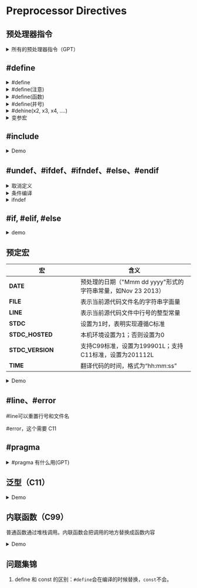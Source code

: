 
# Preprocessor Directives

## 预处理器指令

<details>

<summary>所有的预处理器指令（GPT）</summary>



C语言的预处理器（Preprocessor）是一段特殊的代码处理程序，它负责在编译器实际编译源代码之前对源代码进行处理。预处理器指令以井号 `#` 开头，并且它们不是C语言语句的一部分，而是被编译器识别并执行的指令。以下是一些常用的C语言预处理器指令：

1. **`#include`**：文件包含指令，用于将一个文件的内容包含到另一个文件中。
2. `#include_next`：与 `#include` 类似，但优先级较低，只在没有 `#include` 指令时才会被处理。
3. `#include_alias`：为 `#include` 指令提供一个别名。
4. `#include_guard`：使用 `#ifndef` 和 `#define` 宏来保护头文件，防止重复包含。
5. **`#define`**：宏定义指令，用于定义一个宏，它会在编译时被替换。
6. **`#undef`**：取消宏定义，用于删除之前用 `#define` 定义的宏。
7. **`#if`**：条件编译指令，如果指定的条件为真，则编译随后的代码。
8. **`#elif`**：条件编译指令，如果之前的 `#if` 条件为假，且该 `#elif` 条件为真，则编译随后的代码。
9. **`#else`**：条件编译指令，与 `#if` 或 `#elif` 结合使用，当 `#if` 或 `#elif` 的条件都不为真时编译随后的代码。
10. **`#endif`**：结束条件编译指令，用于标记 `#if`、`#elif` 或 `#else` 块的结束。
11. **`#ifdef`**：条件编译指令，如果指定的宏已经被定义，则编译随后的代码。
12. **`#ifndef`**：条件编译指令，如果指定的宏没有被定义，则编译随后的代码。
13. **`#if defined`**：条件编译指令，如果指定的宏被定义，则编译随后的代码。
14. **`#if !defined`**：条件编译指令，如果指定的宏没有被定义，则编译随后的代码。
15. **`#elif defined`**：条件编译指令，如果之前的 `#if` 或 `#elif` 条件为假，且该 `#elif defined` 条件为真，则编译随后的代码。
16. **`#elif !defined`**：条件编译指令，如果之前的 `#if` 或 `#elif` 条件为假，且该 `#elif !defined` 条件为真，则编译随后的代码。
17. `#ifdef` 和 `#ifndef` 的别名：
    1. `#if defined` 和 `#if !defined` 的别名分别为 `#ifdef` 和 `#ifndef`。
    2. `#elif defined` 和 `#elif !defined` 的别名分别为 `#elif` 和 `#else`。
18. `#pragma`：指令，用于指定编译器的行为，如内存模型、浮点环境等。
19. `#line`：指令，用于改变编译器的行号，通常用于调试和生成错误消息。
20. `#error`：指令，用于在编译时生成一个错误信息。
21. `#warning`：指令，用于在编译时生成一个警告信息。
22. `#message`：指令，用于在编译时生成一个消息，通常用于调试。
23. `#assert`：指令，用于在编译时检查一个表达式是否为真，如果为假，则生成一个错误信息。

</details>

## #define

<details>

<summary>#define</summary>

<pre class="language-c"><code class="lang-c">/* preproc.c -- simple preprocessor examples */
#include &#x3C;stdio.h>
<strong>#define TWO 2        /* you can use comments if you like   */
</strong><strong>#define OW "Consistency is the last refuge of the unimagina\
</strong><strong>tive. - Oscar Wilde" /* a backslash continues a definition */
</strong>/* to the next line                   */
<strong>#define FOUR  TWO*TWO
</strong><strong>#define PX printf("X is %d.\n", x)
</strong><strong>#define FMT  "X is %d.\n"
</strong>
int main(void)
{
    int x = TWO;
    
    PX;
    x = FOUR;
    printf(FMT, x);
    printf("%s\n", OW);
    printf("TWO: OW\n");
    
    return 0;
}

// X is 2.
// X is 4.
// Consistency is the last refuge of the unimaginative. - Oscar Wilde
// TWO: OW
</code></pre>

</details>

<details>

<summary>#define(注意)</summary>

注意长段的空格或者注释会编译成一个空格

```c
#define SIX 2*3
#define SIX 2 * 3 // 这两样是不一样的！
```

</details>

<details>

<summary>#define(函数)</summary>



```c
/* mac_arg.c -- macros with arguments */
#include <stdio.h>
#define SQUARE(X) X *X
#define PR(X) printf("The result is %d.\n", X)
int main(void)
{
    int x = 5;
    int z;

    printf("x = %d\n", x);
    z = SQUARE(x);
    printf("Evaluating SQUARE(x): ");
    PR(z);
    z = SQUARE(2);
    printf("Evaluating SQUARE(2): ");
    PR(z);
    printf("Evaluating SQUARE(x+2): ");
    PR(SQUARE(x + 2));
    printf("Evaluating 100/SQUARE(2): ");
    PR(100 / SQUARE(2));
    printf("x is %d.\n", x);
    printf("Evaluating SQUARE(++x): ");
    PR(SQUARE(++x));
    printf("After incrementing, x is %x.\n", x);

    return 0;
}
// (base) kimshan@MacBook-Pro output % ./"mac_arg"
// x = 5
// Evaluating SQUARE(x): The result is 25.
// Evaluating SQUARE(2): The result is 4.
// Evaluating SQUARE(x+2): The result is 17.
// Evaluating 100/SQUARE(2): The result is 100.
// x is 5.
// Evaluating SQUARE(++x): The result is 42.
// After incrementing, x is 7.
```

</details>

<details>

<summary>#define(井号)</summary>



```c
/* subst.c -- substitute in string */
#include <stdio.h>
#define PSQR(x) printf("The square of " #x " is %d.\n", ((x) * (x)))

int main(void)
{
    int y = 5;

    PSQR(y);
    PSQR(2 + 4);

    return 0;
}

// (base) kimshan@MacBook-Pro output % ./"subst"
// The square of y is 25.
// The square of 2 + 4 is 36.
```

</details>

<details>

<summary>#dehine(x2, x3, x4, ....)</summary>



```c
// glue.c -- use the ## operator
#include <stdio.h>
#define XNAME(n) x ## n
#define PRINT_XN(n) printf("x" #n " = %d\n", x ## n);

int main(void)
{
    int XNAME(1) = 14;  // becomes int x1 = 14;
    int XNAME(2) = 20;  // becomes int x2 = 20;
    int x3 = 30;
    PRINT_XN(1);        // becomes printf("x1 = %d\n", x1);
    PRINT_XN(2);        // becomes printf("x2 = %d\n", x2);
    PRINT_XN(3);        // becomes printf("x3 = %d\n", x3);
    return 0;
}

```

</details>

<details>

<summary>变参宏</summary>

```c
// variadic.c -- variadic macros
#include <stdio.h>
#include <math.h>
#define PR(X, ...) printf("Message " #X ": " __VA_ARGS__)

int main(void)
{
    double x = 48;
    double y;

    y = sqrt(x);
    PR(1, "x = %g\n", x);
    PR(2, "x = %.2f, y = %.4f\n", x, y);

    return 0;
}

// Message 1: x = 48
// Message 2: x = 48.00, y = 6.9282
```

</details>



## #include

<details>

<summary>Demo</summary>

```c
#include <stdio.h> // 标准库
#include "utils.h" // 本地
#include "/usr/biff/p.h" // 绝对路径
```

</details>



## #undef、#ifdef、#ifndef、#else、#endif

<details>

<summary> 取消定义</summary>

```c
#define LIMIT 400
#undef LIMIT
```

</details>

<details>

<summary> 条件编译</summary>



<pre class="language-c"><code class="lang-c">/* ifdef.c -- uses conditional compilation */
#include &#x3C;stdio.h>
#define JUST_CHECKING
#define LIMIT 4

int main(void)
{
    int i;
    int total = 0;

    for (i = 1; i &#x3C;= LIMIT; i++)
    {
        total += 2*i*i + 1;
<strong>#ifdef JUST_CHECKING
</strong>        printf("i=%d, running total = %d\n", i, total);
#endif
    }
    printf("Grand total = %d\n", total);
    
    return 0;
}

// (base) kimshan@MacBook-Pro output % ./"ifdef"
// i=1, running total = 3
// i=2, running total = 12
// i=3, running total = 31
// i=4, running total = 64
// Grand total = 64
</code></pre>

</details>

<details>

<summary>ifndef</summary>



<pre class="language-cpp"><code class="lang-cpp">// names.h --revised with include protection

<strong>#ifndef NAMES_H_
</strong><strong>#define NAMES_H_
</strong>
// constants
#define SLEN 32

// structure declarations
struct names_st
{
    char first[SLEN];
    char last[SLEN];
};

// typedefs
typedef struct names_st names;

// function prototypes
void get_names(names *);
void show_names(const names *);
char * s_gets(char * st, int n);

#endif

</code></pre>

</details>

## #if, #elif, #else

<details>

<summary>demo</summary>

```c
#if SYS == 1
    #include "ibm.h"
#elif SYS == 2
    #include "vax.h"
#elif SYS == 3
    #include "mac.h"
#else
    #include "general.h"
#endif
```

```c
#if defined (IBMPC)
    #include "ibmpc.h"
#elif defined (VAX)
    #include "vax.h"
#elif defined (MAX)
    #inclue "mac.h"
#else
    #include "general.h"
```

</details>

## 预定宏

<table><thead><tr><th width="179">宏</th><th>含义</th></tr></thead><tbody><tr><td><strong>DATE</strong></td><td>预处理的日期（"Mmm dd yyyy"形式的字符串常量，如Nov 23 2013）</td></tr><tr><td><strong>FILE</strong></td><td>表示当前源代码文件名的字符串字面量</td></tr><tr><td><strong>LINE</strong></td><td>表示当前源代码文件中行号的整型常量</td></tr><tr><td><strong>STDC</strong></td><td>设置为1时，表明实现遵循C标准</td></tr><tr><td><strong>STDC_HOSTED</strong></td><td>本机环境设置为1；否则设置为0</td></tr><tr><td><strong>STDC_VERSION</strong></td><td>支持C99标准，设置为199901L；支持C11标准，设置为201112L</td></tr><tr><td><strong>TIME</strong></td><td>翻译代码的时间，格式为“hh:mm:ss”</td></tr></tbody></table>

<details>

<summary>Demo</summary>



```c
// predef.c -- predefined identifiers
#include <stdio.h>
void why_me();

int main()
{
    printf("The file is %s.\n", __FILE__);
    printf("The date is %s.\n", __DATE__);
    printf("The time is %s.\n", __TIME__);
    printf("The version is %ld.\n", __STDC_VERSION__);
    printf("This is line %d.\n", __LINE__);
    printf("This function is %s\n", __func__);
    why_me();

    return 0;
}

void why_me()
{
    printf("This function is %s\n", __func__);
    printf("This is line %d.\n", __LINE__);
}

// (base) kimshan@MacBook-Pro output % ./"predef"
// The file is /Volumes/Charles/books/C/C Primer Plus配套资料/Ch16/predef.c.
// The date is Sep  6 2024.
// The time is 14:51:47.
// The version is 201710.
// This is line 11.
// This function is main
// This function is why_me
// This is line 21.
// (base) kimshan@Mac
```

</details>

## #line、#error

\#line可以重置行号和文件名

\#error，这个需要 C11

## #pragma

<details>

<summary>#pragma 有什么用(GPT)</summary>

\#pragma 是一个指令，用于给编译器一些指示。它不是ISO C的一部分，不过大多数C/C++编译器都支持它，只是支持的pragma不同。 下面是一些常见的用法：

1. **打包结构**：`#pragma pack(push, 1)` 和 `#pragma pack(pop)` 可以用来改变结构的内存对齐方式，强制编译器按照指定的方式进行内存对齐。
2. **优化开关**：`#pragma optimize("on")` 和 `#pragma optimize("off")` 用于控制编译器的优化选项。
3. **警告抑制**：某些编译器允许通过#pragma来禁用特定的警告信息。
4. **指定段或函数属性**：在Windows平台上，可以使用#pragma来指定DLL导出的函数和数据。
5. **消息输出**：`#pragma message("`string`")` 可以让编译器输出自定义的消息到屏幕上。 不同的编译器可能支持不同的#pragma指令，因此在使用时需要参考具体的编译器文档。

</details>

## 泛型（C11）

<details>

<summary>Demo</summary>



```c
//  mytype.c

#include <stdio.h>

#define MYTYPE(X) _Generic((X),\
int: "int",\
float : "float",\
double: "double",\
default: "other"\
)

int main(void)
{
    int d = 5;
    
    printf("%s\n", MYTYPE(d));     // d is type int
    printf("%s\n", MYTYPE(2.0*d)); // 2.0* d is type double
    printf("%s\n", MYTYPE(3L));    // 3L is type long
    printf("%s\n", MYTYPE(&d));    // &d is type int *
    return 0;
}

// (base) kimshan@MacBook-Pro output % ./"mytype"
// int
// double
// other
// other
```

</details>

## 内联函数（C99）

普通函数通过堆栈调用。内联函数会把调用的地方替换成函数内容

<details>

<summary>Demo</summary>

在C语言中，`inline` 关键字用于告诉编译器将一个函数定义为内联函数。内联函数在调用时不会产生函数调用开销，因为它会在调用点直接展开成函数体代码。这通常用于函数体较小的函数，以减少函数调用的开销。 以下是一个简单的 C 语言内联函数的例子：

<pre class="language-c"><code class="lang-c">#include &#x3C;stdio.h>
// 定义一个内联函数，用于计算两个数的和
<strong>inline int add(int a, int b) {
</strong>    return a + b;
}
int main() {
    int x = 5;
    int y = 3;
    int sum = add(x, y); // 调用内联函数
    printf("The sum is: %d\n", sum);
    return 0;
}
</code></pre>

在这个例子中，`add` 函数被声明为 `inline`，这意味着编译器会在每次调用 `add` 函数时，直接将 `add` 函数的代码插入到调用点，而不是生成一个函数调用。这通常会提高程序的运行效率，特别是当函数体较小时。

</details>

## 问题集锦

1. define 和 const 的区别：`#define`会在编译的时候替换，`const`不会。

